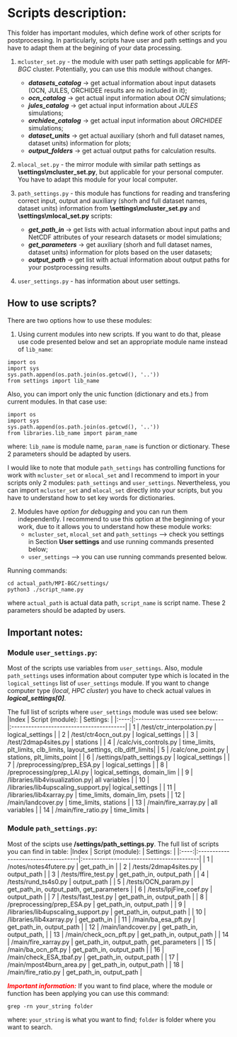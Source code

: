 # Scripts description:

This folder has important modules, which define work of other scripts for postprocessing. In particularly, scripts have user and path settings and you have to adapt them at the begining of your data processing.

1. `mcluster_set.py` - the module with user path settings applicable for *MPI-BGC* cluster. Potentially, you can use this module without changes.
    - ***datasets_catalog*** -> get actual information about input datasets (OCN, JULES, ORCHIDEE results are no included in it);
    - ***ocn_catalog*** -> get actual input information about *OCN* simulations;
    - ***jules_catalog*** -> get actual input information about *JULES* simulations;
    - ***orchidee_catalog*** -> get actual input information about *ORCHIDEE* simulations;
    - ***dataset_units*** -> get actual auxiliary (shorh and full dataset names, dataset units) information for plots;
    - ***output_folders*** -> get actual output paths for calculation results.

2. `mlocal_set.py` - the mirror module with similar path settings as **\settings\mcluster_set.py**, but applicable for your personal computer. You have to adapt this module for your local computer.

3. `path_settings.py` - this module has functions for reading and transfering correct input, output and auxiliary (shorh and full dataset names, dataset units) information from **\settings\mcluster_set.py** and **\settings\mlocal_set.py** scripts:
    - ***get_path_in*** -> get lists with actual information about input paths and NetCDF attributes of your research datasets or model simulations;
    - ***get_parameters*** -> get auxiliary (shorh and full dataset names, dataset units) information for plots based on the user datasets;
    - ***output_path*** -> get list with actual information about output paths for your postprocessing results.

4. `user_settings.py` - has information about user settings.


## How to use scripts?
There are two options how to use these modules:
1. Using current modules into new scripts. If you want to do that, please use code presented below and set an appropriate module name instead of `lib_name`:
```
import os
import sys
sys.path.append(os.path.join(os.getcwd(), '..'))
from settings import lib_name
```
Also, you can import only the unic function (dictionary and ets.) from current modules. In that case use:
```
import os
import sys
sys.path.append(os.path.join(os.getcwd(), '..'))
from libraries.lib_name import param_name
```
where: `lib_name` is module name, `param_name` is function or dictionary. These 2 parameters should be adapted by users.

I would like to note that module `path_settings` has controlling functions for work with `mcluster_set` or `mlocal_set` and I recommend to import in your scripts only 2 modules: `path_settings` and `user_settings`. Nevertheless, you can import `mcluster_set` and `mlocal_set` directly into your scripts, but you have to understand how to set key words for dictionaries.

2. Modules have *option for debugging* and you can run them independently. I recommend to use this option at the beginning of your work, due to it allows you to understand how these module works:
    * `mcluster_set`, `mlocal_set` and `path_settings` --> check you settings in Section **User settings** and use running commands presented below;
    * `user_settings` --> you can use running commands presented below.

Running commands:
```
cd actual_path/MPI-BGC/settings/
python3 ./script_name.py
```
where `actual_path` is actual data path, `script_name` is script name. These 2 parameters should be adapted by users.

## Important notes:

### Module `user_settings.py`:
Most of the scripts use variables from `user_settings`. Also, module `path_settings` uses information about computer type which is located in the `logical_settings` list of `user_settings` module. If you want to change computer type (*local*, *HPC cluster*) you have to check actual values in ***logical_settings[0]***.

The full list of scripts where `user_settings` module was used see below:
|Index | Script (module):               | Settings:                               |
|:----:|:-------------------------------|:----------------------------------------|
| 1    | /test/ctr_interpolation.py     | logical_settings                        |
| 2    | /test/ctr4ocn_out.py           | logical_settings                        |
| 3    | /test/2dmap4sites.py           | stations                                |
| 4    | /calc/vis_controls.py          | time_limits, plt_limits, clb_limits, layout_settings, clb_diff_limits|
| 5    | /calc/one_point.py             | stations, plt_limits_point              |
| 6    | /settings/path_settings.py     | logical_settings                        |
| 7    | /preprocessing/prep_ESA.py     | logical_settings                        |
| 8    | /preprocessing/prep_LAI.py     | logical_settings, domain_lim            |
| 9    | /libraries/lib4visualization.py| all variables                           |
| 10   | /libraries/lib4upscaling_support.py| logical_settings                    |
| 11   | /libraries/lib4xarray.py       | time_limits, domain_lim, psets          |
| 12   | /main/landcover.py             | time_limits, stations                   |
| 13   | /main/fire_xarray.py           | all variables                           |
| 14   | /main/fire_ratio.py            | time_limits                             |


### Module `path_settings.py`:
Most of the scipts use **/settings/path_settings.py**. The full list of scripts you can find in table:
|Index | Script (module):                    | Settings:                                |
|:----:|:------------------------------------|:-----------------------------------------|
| 1    | /notes/notes4futere.py              | get_path_in                              |
| 2    | /tests/2dmap4sites.py               | output_path                              |
| 3    | /tests/ffire_test.py                | get_path_in, output_path                 |
| 4    | /tests/rund_ts4s0.py                | output_path                              |
| 5    | /tests/OCN_param.py                 | get_path_in, output_path, get_parameters |
| 6    | /tests/lpjFire_coef.py              | output_path                              |
| 7    | /tests/fast_test.py                 | get_path_in, output_path                 |
| 8    | /preprocessing/prep_ESA.py          | get_path_in, output_path                 |
| 9    | /libraries/lib4upscaling_support.py | get_path_in, output_path                 |
| 10   | /libraries/lib4xarray.py            | get_path_in                              |
| 11   | /main/ba_esa_pft.py                 | get_path_in, output_path                 |
| 12   | /main/landcover.py                  | get_path_in, output_path,                |
| 13   | /main/check_ocn_pft.py              | get_path_in, output_path                 |
| 14   | /main/fire_xarray.py                | get_path_in, output_path, get_parameters |
| 15   | /main/ba_ocn_pft.py                 | get_path_in, output_path                 |
| 16   | /main/check_ESA_tbaf.py             | get_path_in, output_path                 |
| 17   | /main/mpost4burn_area.py            | get_path_in, output_path                 |
| 18   | /main/fire_ratio.py                 | get_path_in, output_path                 |

<span style="color:red"><strong><em>Important information:</em></strong></span>
If you want to find place, where the module or function has been applying you can use this command:
```
grep -rn your_string folder
```
where: `your_string` is what you want to find; `folder` is folder where you want to search.
